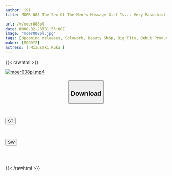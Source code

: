 ```yaml
---
author: j91
title: MOER-008 The Sex Of The Men's Massage Girl Is... Very Masochistic And Erotic. The Owner Of This Lewd Body Is A Men's Massage Girl Who Lives In Takaido And Has A Boyfriend. Even Though She's A Yankee, She's Sensitive And Goes Crazy With The Actor's Dick. AV Debut. Ruka Mizusaki

url: /v/moer008pl
date: 0000-02-28T01:55:00Z
image: "moer008pl.jpg"
tags: [Upcoming releases, Solowork, Beauty Shop, Big Tits, Debut Production, Huge Butt, Kiss	]
maker: [MOODYZ]
actress: [ Mizusaki Ruka ]
---
```



{{< rawhtml >}}

<div class="video" data-videoid="pending_link.html">
    <a href="javascript:;">
        <img src="/v/moer008pl/moer008pl.jpg" width="WIDTH" height="HEIGHT" alt="moer008pl.mp4" loading="lazy">
    </a>
</div>

<script type="text/javascript" src="https://j91.asia/asset/on-demand-pend.js"></script>

<br>
  <link rel="stylesheet" href="https://j91.asia/asset/bs5.css">
  
  <center>
  <button class="btn btn-primary" type="button" data-bs-toggle="collapse" data-bs-target=".multi-collapse" aria-expanded="false" aria-controls="multiCollapseExample1 multiCollapseExample2"><h2>Download</h2></button></center>
</p>
<div class="row">
  <div class="col">
    <div class="collapse multi-collapse" id="multiCollapseExample1">
      <div class="card card-body">
	      	      <br>
<div class="buttons">  
<p><a href="https://j91.asia/pending_link.html" target="_blank"><button class="btn-hover color-3"><i class="fa fa-download"></i> ST</button></a></p></div>
    </div>
  </div>
</div>
  <div class="col">
    <div class="collapse multi-collapse" id="multiCollapseExample2">
      <div class="card card-body">
	      <br>
<div class="buttons">
<p><a href="https://j91.asia/pending_link.html" target="_blank"><button class="btn-hover color-2"><i class="fa fa-download"></i> SW</button></a></p></div>
<br><br>
      </div>
    </div>
  </div>
</div>

{{< /rawhtml >}}
